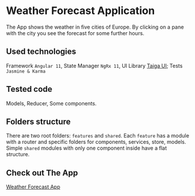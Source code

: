 # Weather Forecast Application
The App shows the weather in five cities of Europe. By clicking on a pane with the city you see the forecast for some further hours.

## Used technologies
Framework `Angular 11`, State Manager `NgRx 11`, UI Library [Taiga UI](https://taiga-ui.dev/); Tests `Jasmine & Karma`

## Tested code
Models, Reducer, Some components.

## Folders structure
There are two root folders: `features` and `shared`. Each `feature` has a module with a router and specific folders for components, services, store, models. Simple `shared` modules with only one component inside have a flat structure.

## Check out The App
[Weather Forecast App](https://alshanovd.github.io/weather-forecast)
